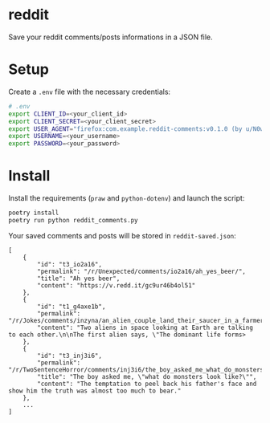 # reddit

Save your reddit comments/posts informations in a JSON file.

# Setup

Create a `.env` file with the necessary credentials:
```bash
# .env
export CLIENT_ID=<your_client_id>
export CLIENT_SECRET=<your_client_secret>
export USER_AGENT="firefox:com.example.reddit-comments:v0.1.0 (by u/N0way00X2)"
export USERNAME=<your_username>
export PASSWORD=<your_password>
```

# Install
Install the requirements (`praw` and `python-dotenv`) and launch the script:
```bash
poetry install
poetry run python reddit_comments.py
```

Your saved comments and posts will be stored in `reddit-saved.json`:
```
[
	{
        "id": "t3_io2a16",
        "permalink": "/r/Unexpected/comments/io2a16/ah_yes_beer/",
        "title": "Ah yes beer",
        "content": "https://v.redd.it/gc9ur46b4ol51"
    },
    {
        "id": "t1_g4axe1b",
        "permalink": "/r/Jokes/comments/inzyna/an_alien_couple_land_their_saucer_in_a_farmers/g4axe1b/",
        "content": "Two aliens in space looking at Earth are talking to each other.\n\nThe first alien says, \"The dominant life forms>
    },
    {
        "id": "t3_inj3i6",
        "permalink": "/r/TwoSentenceHorror/comments/inj3i6/the_boy_asked_me_what_do_monsters_look_like/",
        "title": "The boy asked me, \"what do monsters look like?\"",
        "content": "The temptation to peel back his father's face and show him the truth was almost too much to bear."
    },
	...
]
```
